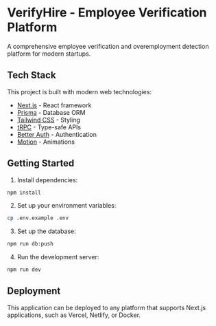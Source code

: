 # VerifyHire - Employee Verification Platform

A comprehensive employee verification and overemployment detection platform for modern startups.

## Tech Stack

This project is built with modern web technologies:

- [Next.js](https://nextjs.org) - React framework
- [Prisma](https://prisma.io) - Database ORM
- [Tailwind CSS](https://tailwindcss.com) - Styling
- [tRPC](https://trpc.io) - Type-safe APIs
- [Better Auth](https://better-auth.com) - Authentication
- [Motion](https://motion.dev) - Animations

## Getting Started

1. Install dependencies:

```bash
npm install
```

2. Set up your environment variables:

```bash
cp .env.example .env
```

3. Set up the database:

```bash
npm run db:push
```

4. Run the development server:

```bash
npm run dev
```

## Deployment

This application can be deployed to any platform that supports Next.js applications, such as Vercel, Netlify, or Docker.
